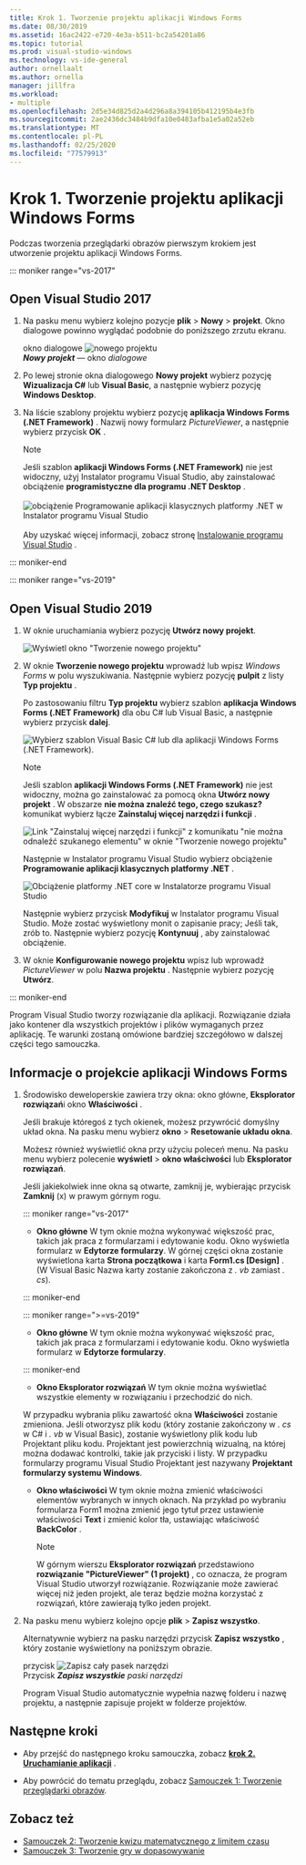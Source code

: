 ```yaml
---
title: Krok 1. Tworzenie projektu aplikacji Windows Forms
ms.date: 08/30/2019
ms.assetid: 16ac2422-e720-4e3a-b511-bc2a54201a86
ms.topic: tutorial
ms.prod: visual-studio-windows
ms.technology: vs-ide-general
author: ornellaalt
ms.author: ornella
manager: jillfra
ms.workload:
- multiple
ms.openlocfilehash: 2d5e34d825d2a4d296a8a394105b412195b4e3fb
ms.sourcegitcommit: 2ae2436dc3484b9dfa10e0483afba1e5a02a52eb
ms.translationtype: MT
ms.contentlocale: pl-PL
ms.lasthandoff: 02/25/2020
ms.locfileid: "77579913"
---
```

# <a name="step-1-create-a-windows-forms-app-project"></a>Krok 1. Tworzenie projektu aplikacji Windows Forms

Podczas tworzenia przeglądarki obrazów pierwszym krokiem jest utworzenie projektu aplikacji Windows Forms.

::: moniker range="vs-2017"

## <a name="open-visual-studio-2017"></a>Open Visual Studio 2017

1. Na pasku menu wybierz kolejno pozycje **plik** > **Nowy** > **projekt**. Okno dialogowe powinno wyglądać podobnie do poniższego zrzutu ekranu.

     okno dialogowe ![nowego projektu](../ide/media/newprojectdialogcallouts.png)<br/>***Nowy projekt*** — okno *dialogowe*

2. Po lewej stronie okna dialogowego **Nowy projekt** wybierz pozycję **Wizualizacja C#**  lub **Visual Basic**, a następnie wybierz pozycję **Windows Desktop**.

3. Na liście szablony projektu wybierz pozycję **aplikacja Windows Forms (.NET Framework)** . Nazwij nowy formularz *PictureViewer*, a następnie wybierz przycisk **OK** .

    >[!NOTE]
    >Jeśli szablon **aplikacji Windows Forms (.NET Framework)** nie jest widoczny, użyj Instalator programu Visual Studio, aby zainstalować obciążenie **programistyczne dla programu .NET Desktop** .<br/><br/>![obciążenie Programowanie aplikacji klasycznych platformy .NET w Instalator programu Visual Studio](../ide/media/dot-net-desktop-dev-workload.png)<br/><br/> Aby uzyskać więcej informacji, zobacz stronę [Instalowanie programu Visual Studio](../install/install-visual-studio.md) .

::: moniker-end

::: moniker range="vs-2019"

## <a name="open-visual-studio-2019"></a>Open Visual Studio 2019

1. W oknie uruchamiania wybierz pozycję **Utwórz nowy projekt**.

   ![Wyświetl okno "Tworzenie nowego projektu"](../get-started/media/vs-2019/create-new-project-dark-theme.png)

1. W oknie **Tworzenie nowego projektu** wprowadź lub wpisz *Windows Forms* w polu wyszukiwania. Następnie wybierz pozycję **pulpit** z listy **Typ projektu** .

   Po zastosowaniu filtru **Typ projektu** wybierz szablon **aplikacja Windows Forms (.NET Framework)** dla obu C# lub Visual Basic, a następnie wybierz przycisk **dalej**.

   ![Wybierz szablon Visual Basic C# lub dla aplikacji Windows Forms (.NET Framework).](./media/create-new-project-search-winforms-filtered.png)

   > [!NOTE]
   > Jeśli szablon **aplikacji Windows Forms (.NET Framework)** nie jest widoczny, można go zainstalować za pomocą okna **Utwórz nowy projekt** . W obszarze **nie można znaleźć tego, czego szukasz?** komunikat wybierz łącze **Zainstaluj więcej narzędzi i funkcji** .
   >
   > ![Link "Zainstaluj więcej narzędzi i funkcji" z komunikatu "nie można odnaleźć szukanego elementu" w oknie "Tworzenie nowego projektu"](../get-started/media/vs-2019/not-finding-what-looking-for.png)
   >
   > Następnie w Instalator programu Visual Studio wybierz obciążenie **Programowanie aplikacji klasycznych platformy .NET** .
   >
   > ![Obciążenie platformy .NET core w Instalatorze programu Visual Studio](../ide/media/install-dot-net-desktop-env.png)
   >
   > Następnie wybierz przycisk **Modyfikuj** w Instalator programu Visual Studio. Może zostać wyświetlony monit o zapisanie pracy; Jeśli tak, zrób to. Następnie wybierz pozycję **Kontynuuj** , aby zainstalować obciążenie.

1. W oknie **Konfigurowanie nowego projektu** wpisz lub wprowadź *PictureViewer* w polu **Nazwa projektu** . Następnie wybierz pozycję **Utwórz**.

::: moniker-end

Program Visual Studio tworzy rozwiązanie dla aplikacji. Rozwiązanie działa jako kontener dla wszystkich projektów i plików wymaganych przez aplikację. Te warunki zostaną omówione bardziej szczegółowo w dalszej części tego samouczka.

## <a name="about-the-windows-forms-app-project"></a>Informacje o projekcie aplikacji Windows Forms

1. Środowisko deweloperskie zawiera trzy okna: okno główne, **Eksplorator rozwiązań**i okno **Właściwości** .

     Jeśli brakuje któregoś z tych okienek, możesz przywrócić domyślny układ okna. Na pasku menu wybierz **okno** > **Resetowanie układu okna**.

     Możesz również wyświetlić okna przy użyciu poleceń menu. Na pasku menu wybierz polecenie **wyświetl** > **okno właściwości** lub **Eksplorator rozwiązań**.

     Jeśli jakiekolwiek inne okna są otwarte, zamknij je, wybierając przycisk **Zamknij** (x) w prawym górnym rogu.

    ::: moniker range="vs-2017"

    * **Okno główne** W tym oknie można wykonywać większość prac, takich jak praca z formularzami i edytowanie kodu. Okno wyświetla formularz w **Edytorze formularzy**. W górnej części okna zostanie wyświetlona karta **Strona początkowa** i karta **Form1.cs [Design]** . (W Visual Basic Nazwa karty zostanie zakończona z *. vb* zamiast *. cs*).

    ::: moniker-end

    ::: moniker range=">=vs-2019"

    * **Okno główne** W tym oknie można wykonywać większość prac, takich jak praca z formularzami i edytowanie kodu. Okno wyświetla formularz w **Edytorze formularzy**.

    ::: moniker-end

    * **Okno Eksplorator rozwiązań** W tym oknie można wyświetlać wszystkie elementy w rozwiązaniu i przechodzić do nich.

    W przypadku wybrania pliku zawartość okna **Właściwości** zostanie zmieniona. Jeśli otworzysz plik kodu (który zostanie zakończony w *. cs* w C# i *. vb* w Visual Basic), zostanie wyświetlony plik kodu lub Projektant pliku kodu. Projektant jest powierzchnią wizualną, na której można dodawać kontrolki, takie jak przyciski i listy. W przypadku formularzy programu Visual Studio Projektant jest nazywany **Projektant formularzy systemu Windows**.

    * **Okno właściwości** W tym oknie można zmienić właściwości elementów wybranych w innych oknach. Na przykład po wybraniu formularza Form1 można zmienić jego tytuł przez ustawienie właściwości **Text** i zmienić kolor tła, ustawiając właściwość **BackColor** .

      > [!NOTE]
      > W górnym wierszu **Eksplorator rozwiązań** przedstawiono **rozwiązanie "PictureViewer" (1 projekt)** , co oznacza, że program Visual Studio utworzył rozwiązanie. Rozwiązanie może zawierać więcej niż jeden projekt, ale teraz będzie można korzystać z rozwiązań, które zawierają tylko jeden projekt.

1. Na pasku menu wybierz kolejno opcje **plik** > **Zapisz wszystko**.

     Alternatywnie wybierz na pasku narzędzi przycisk **Zapisz wszystko** , który zostanie wyświetlony na poniższym obrazie.

     przycisk ![Zapisz cały pasek narzędzi](../ide/media/express_iconsaveall.png)<br/>
     Przycisk ***Zapisz wszystkie*** *paski narzędzi*

     Program Visual Studio automatycznie wypełnia nazwę folderu i nazwę projektu, a następnie zapisuje projekt w folderze projektów.

## <a name="next-steps"></a>Następne kroki

* Aby przejść do następnego kroku samouczka, zobacz **[krok 2. Uruchamianie aplikacji](../ide/step-2-run-your-program.md)** .

* Aby powrócić do tematu przeglądu, zobacz [Samouczek 1: Tworzenie przeglądarki obrazów](../ide/tutorial-1-create-a-picture-viewer.md).

## <a name="see-also"></a>Zobacz też

* [Samouczek 2: Tworzenie kwizu matematycznego z limitem czasu](tutorial-2-create-a-timed-math-quiz.md)
* [Samouczek 3: Tworzenie gry w dopasowywanie](tutorial-3-create-a-matching-game.md)
